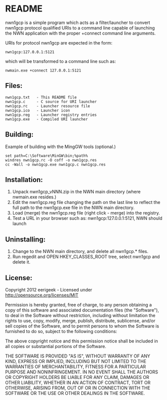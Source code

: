 README
======

nwn1gcp is a simple program which acts as a filter/launcher to convert
nwn1gcp protocol qualified URIs to a command line capable of launching
the NWN application with the proper +connect command line arguments.

URIs for protocol nwn1gcp are expected in the form:

	nwn1gcp:127.0.0.1:5121

which will be transformed to a command line such as:

	nwmain.exe +connect 127.0.0.1:5121

Files:
------

	nwn1gcp.txt   - This README file
	nwn1gcp.c     - C source for URI launcher
	nwn1gcp.rc    - Launcher resource file
	nwn1gcp.ico   - Launcher icon
	nwn1gcp.reg   - Launcher registry entries
	nwn1gcp.exe   - Compiled URI launcher

Building:
---------
Example of building with the MingGW tools (optional.)

	set path=C:\Software\MinGW\bin;%path%
	windres nwn1gcp.rc -O coff -o nwn1gcp.res
	cc -Wall -o nwn1gcp.exe nwn1gcp.c nwn1gcp.res

Installation:
-------------

1) Unpack nwn1gcp_vNNN.zip in the NWN main directory (where nwmain.exe resides.)
2) Edit the nwn1gcp.reg file changing the path on the last line to reflect the
full path to the nwn1gcp.exe file in the NWN main directory.
3) Load (merge) the nwn1gcp.reg file (right click - merge) into the registry.
4) Test a URL in your browser such as: nwn1gcp:127.0.0.1:5121, NWN should launch

Uninstalling:
-------------

1) Change to the NWN main directory, and delete all nwn1gcp.* files.
2) Run regedit and OPEN HKEY_CLASSES_ROOT tree, select nwn1gcp and delete it.

License:
--------

Copyright 2012 eerigeek - Licensed under http://opensource.org/licenses/MIT

Permission is hereby granted, free of charge, to any person obtaining a copy
of this software and associated documentation files (the "Software"), to deal
in the Software without restriction, including without limitation the rights
to use, copy, modify, merge, publish, distribute, sublicense, and/or sell
copies of the Software, and to permit persons to whom the Software is
furnished to do so, subject to the following conditions:

The above copyright notice and this permission notice shall be included in
all copies or substantial portions of the Software.

THE SOFTWARE IS PROVIDED "AS IS", WITHOUT WARRANTY OF ANY KIND, EXPRESS OR
IMPLIED, INCLUDING BUT NOT LIMITED TO THE WARRANTIES OF MERCHANTABILITY,
FITNESS FOR A PARTICULAR PURPOSE AND NONINFRINGEMENT. IN NO EVENT SHALL THE
AUTHORS OR COPYRIGHT HOLDERS BE LIABLE FOR ANY CLAIM, DAMAGES OR OTHER
LIABILITY, WHETHER IN AN ACTION OF CONTRACT, TORT OR OTHERWISE, ARISING FROM,
OUT OF OR IN CONNECTION WITH THE SOFTWARE OR THE USE OR OTHER DEALINGS IN THE
SOFTWARE.

